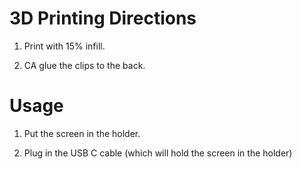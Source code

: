 3D Printing Directions
======================

1. Print with 15% infill.

2. CA glue the clips to the back.

Usage
=====

1. Put the screen in the holder.

2. Plug in the USB C cable (which will hold the screen in the holder)